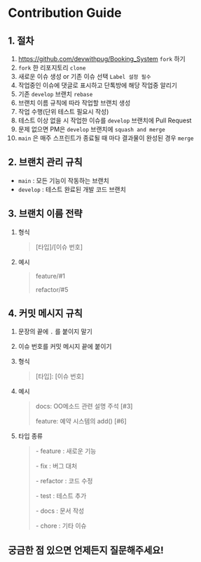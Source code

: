 # Contribution Guide

## 1. 절차

1. https://github.com/devwithpug/Booking_System `fork` 하기
2. `fork` 한 리포지토리 `clone`
3. 새로운 이슈 생성 or 기존 이슈 선택 `Label 설정 필수`
4. 작업중인 이슈에 댓글로 표시하고 단톡방에 해당 작업중 알리기
5. 기존 `develop` 브랜치 `rebase`
6. 브랜치 이름 규칙에 따라 작업할 브랜치 생성
7. 작업 수행(단위 테스트 필요시 작성)
8. 테스트 이상 없을 시 작업한 이슈를 `develop` 브랜치에 Pull Request
9. 문제 없으면 PM은 `develop` 브랜치에 `squash and merge`
10. `main` 은 매주 스프린트가 종료될 때 마다 결과물이 완성된 경우 `merge`

## 2. 브랜치 관리 규칙

- `main` : 모든 기능이 작동하는 브랜치
- `develop` : 테스트 완료된 개발 코드 브랜치

## 3. 브랜치 이름 전략

1. 형식

   > [타입]/[이슈 번호]

2. 예시

   > feature/#1 
   >
   > refactor/#5

## 4. 커밋 메시지 규칙

1. 문장의 끝에 `.` 를 붙이지 말기

2. 이슈 번호를 커밋 메시지 끝에 붙이기

3. 형식

   > [타입]: [이슈 번호]

4. 예시

   > docs: OO메소드 관련 설명 주석 [#3]
   >
   > feature: 예약 시스템의 add() [#6]

5. 타입 종류

   > \- feature : 새로운 기능
   >
   > \- fix : 버그 대처
   >
   > \- refactor : 코드 수정
   >
   > \- test : 테스트 추가
   >
   > \- docs : 문서 작성
   >
   > \- chore : 기타 이슈

## 궁금한 점 있으면 언제든지 질문해주세요!